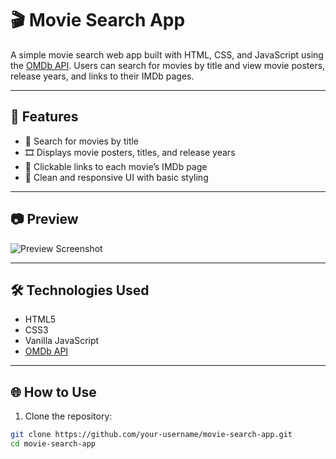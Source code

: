 # 🎬 Movie Search App

A simple movie search web app built with HTML, CSS, and JavaScript using the [OMDb API](http://www.omdbapi.com/). Users can search for movies by title and view movie posters, release years, and links to their IMDb pages.

---

## 🚀 Features

- 🔎 Search for movies by title
- 🎞️ Displays movie posters, titles, and release years
- 🔗 Clickable links to each movie’s IMDb page
- 🎨 Clean and responsive UI with basic styling

---

## 📷 Preview

![Preview Screenshot](screenshot.png) <!-- Optional: Add your own preview image in your repo -->

---

## 🛠️ Technologies Used

- HTML5
- CSS3
- Vanilla JavaScript
- [OMDb API](http://www.omdbapi.com/)

---

## 🌐 How to Use

1. Clone the repository:

```bash
git clone https://github.com/your-username/movie-search-app.git
cd movie-search-app
